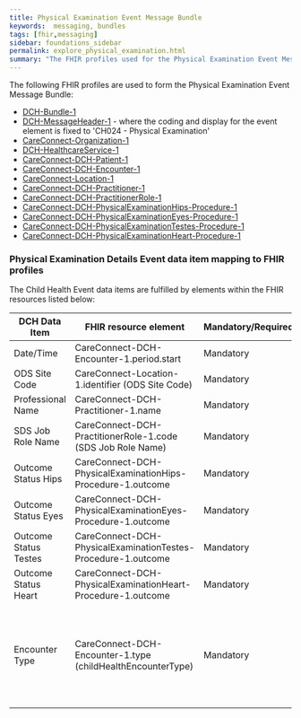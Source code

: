 ```yaml
---
title: Physical Examination Event Message Bundle
keywords:  messaging, bundles
tags: [fhir,messaging]
sidebar: foundations_sidebar
permalink: explore_physical_examination.html
summary: "The FHIR profiles used for the Physical Examination Event Message Bundle"
---
```


The following FHIR profiles are used to form the Physical Examination Event Message Bundle:

- [DCH-Bundle-1](https://fhir.nhs.uk/STU3/StructureDefinition/DCH-Bundle-1)
- [DCH-MessageHeader-1](https://fhir.nhs.uk/STU3/StructureDefinition/DCH-MessageHeader-1) - where the coding and display for the event element is fixed to 'CH024 - Physical Examination'
- [CareConnect-Organization-1](https://fhir.hl7.org.uk/STU3/StructureDefinition/CareConnect-Organization-1)
- [DCH-HealthcareService-1](https://fhir.nhs.uk/STU3/StructureDefinition/DCH-HealthcareService-1)
- [CareConnect-DCH-Patient-1](https://fhir.nhs.uk/STU3/StructureDefinition/CareConnect-DCH-Patient-1)
- [CareConnect-DCH-Encounter-1](https://fhir.nhs.uk/STU3/StructureDefinition/CareConnect-DCH-Encounter-1)
- [CareConnect-Location-1](https://fhir.hl7.org.uk/STU3/StructureDefinition/CareConnect-Location-1)
- [CareConnect-DCH-Practitioner-1](https://fhir.nhs.uk/STU3/StructureDefinition/CareConnect-DCH-Practitioner-1)
- [CareConnect-DCH-PractitionerRole-1](https://fhir.nhs.uk/STU3/StructureDefinition/CareConnect-DCH-PractitionerRole-1)
- [CareConnect-DCH-PhysicalExaminationHips-Procedure-1](https://fhir.nhs.uk/STU3/StructureDefinition/CareConnect-DCH-PhysicalExaminationHips-Procedure-1)
- [CareConnect-DCH-PhysicalExaminationEyes-Procedure-1](https://fhir.nhs.uk/STU3/StructureDefinition/CareConnect-DCH-PhysicalExaminationEyes-Procedure-1)
- [CareConnect-DCH-PhysicalExaminationTestes-Procedure-1](https://fhir.nhs.uk/STU3/StructureDefinition/CareConnect-DCH-PhysicalExaminationTestes-Procedure-1)
- [CareConnect-DCH-PhysicalExaminationHeart-Procedure-1](https://fhir.nhs.uk/STU3/StructureDefinition/CareConnect-DCH-PhysicalExaminationHeart-Procedure-1)

### Physical Examination Details Event data item mapping to FHIR profiles ###

The Child Health Event data items are fulfilled by elements within the FHIR resources listed below:
                                                                                                   
| DCH Data Item         | FHIR resource element                                         | Mandatory/Required/Optional | Note                                                                                  |
|-----------------------|---------------------------------------------------------------|-----------------------------|---------------------------------------------------------------------------------------|
| Date/Time             | CareConnect-DCH-Encounter-1.period.start                      | Mandatory                   |                                                                                       |
| ODS Site Code         | CareConnect-Location-1.identifier (ODS Site Code)         | Mandatory                   |                                                                                       |
| Professional Name     | CareConnect-DCH-Practitioner-1.name                           | Mandatory                   |                                                                                       |
| SDS Job Role Name     | CareConnect-DCH-PractitionerRole-1.code (SDS Job Role Name)   | Mandatory                   |                                                                                       |
| Outcome Status Hips   | CareConnect-DCH-PhysicalExaminationHips-Procedure-1.outcome   | Mandatory                   |                                                                                       |
| Outcome Status Eyes   | CareConnect-DCH-PhysicalExaminationEyes-Procedure-1.outcome   | Mandatory                   |                                                                                       |
| Outcome Status Testes | CareConnect-DCH-PhysicalExaminationTestes-Procedure-1.outcome | Mandatory                   |                                                                                       |
| Outcome Status Heart  | CareConnect-DCH-PhysicalExaminationHeart-Procedure-1.outcome  | Mandatory                   |                                                                                       |
| Encounter Type        | CareConnect-DCH-Encounter-1.type (childHealthEncounterType)   | Mandatory                   | Represented using code '006 - Physical Examination' OR '009 - 6-8 Week GP Led Review' |